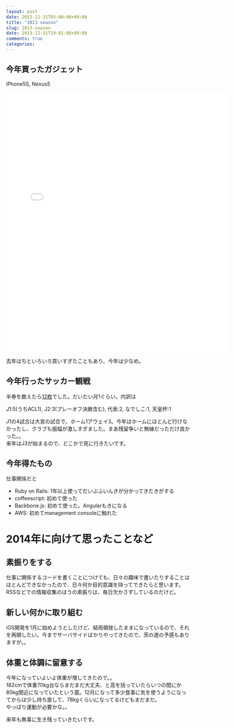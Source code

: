 ```yaml
---
layout: post
date: 2013-12-31T03:00:00+09:00
title: "2013 season"
slug: 2013-season
date: 2013-12-31T19:01:00+09:00
comments: true
categories: 
---
```

## 今年買ったガジェット

iPhone5S, Nexus5

<iframe src="//instagram.com/p/ilQMOGCSrR/embed/" width="612" height="710" frameborder="0" scrolling="no" allowtransparency="true"></iframe>

去年はちといろいろ買いすぎたこともあり、今年は少なめ。

## 今年行ったサッカー観戦

<!--more-->

半券を数えたら[12枚](http://instagram.com/p/ilY4J_CSjb)でした。だいたい月1ぐらい。内訳は

J1:5(うちACL1), J2:3(プレーオフ決勝含む), 代表:2, なでしこ:1, 天皇杯:1

J1の4試合は大宮の試合で、ホーム1アウェイ3。今年はホームにほとんど行けなかったし、クラブも振幅が激しすぎました。まあ残留争いと無縁だっただけ良かった。。  
来年はJ3が始まるので、どこかで見に行きたいです。

## 今年得たもの

仕事関係だと

- Ruby on Rails: 1年以上使ってだいぶふいんきが分かってきたきがする
- coffeescript: 初めて使った
- Backbone.js: 初めて使った。Angularもきになる
- AWS: 初めてmanagement consoleに触れた

# 2014年に向けて思ったことなど

## 素振りをする

仕事に関係するコードを書くことにつけても、日々の趣味で書いたりすることはほとんどできなかったので、日々何か目的意識を持ってできたらと思います。  
RSSなどでの情報収集のほうの素振りは、毎日欠かさずしているのだけど。

## 新しい何かに取り組む

iOS開発を1月に始めようとしたけど、結局頓挫したままになっているので、それを再開したい。今までサーバサイドばかりやってきたので、茨の道の予感もありますが。。  

## 体重と体調に留意する

今年になっていよいよ体重が増してきたので。。  
182cmで体重70kg台ならまだまだ大丈夫、と高を括っていたらいつの間にか80kg間近になっていたという罠。12月になって多少食事に気を使うようになってからは少し持ち直して、78kgくらいになってるけどもまだまだ。  
やっぱり運動が必要かな。。

来年も無事に生き残っていきたいです。
